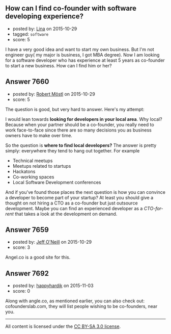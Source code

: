 ## How can I find co-founder with software developing experience?

- posted by: [Lina](https://stackexchange.com/users/7205708/lina) on 2015-10-29
- tagged: `software`
- score: 5

<p>I have a very good idea and want to start my own business. But I'm not engineer guy( my major is business, I got MBA degree). Now I am looking for a software developer who has experience at least 5 years as co-founder to start a new business. How can I find him or her?</p>



## Answer 7660

- posted by: [Robert Möstl](https://stackexchange.com/users/1018191/robert-m-stl) on 2015-10-29
- score: 5

<p>The question is good, but very hard to answer. Here's my attempt:</p>

<p>I would lean towards <strong>looking for developers in your local area</strong>. Why local? Because when your partner should be a co-founder, you really need to work face-to-face since there are so many decisions you as business owners have to make over time.</p>

<p>So the question is <strong>where to find local developers?</strong>
The answer is pretty simply: everywhere they tend to hang out together. For example</p>

<ul>
<li>Technical meetups</li>
<li>Meetups related to startups</li>
<li>Hackatons</li>
<li>Co-working spaces</li>
<li>Local Software Development conferences</li>
</ul>

<p>And if you've found those places the next question is how you can convince a developer to become part of your startup? At least you should give a thought on not hiring a CTO as a co-founder but just outsource development. Maybe you can find an experienced developer as a <em>CTO-for-rent</em> that takes a look at the development on demand.</p>



## Answer 7659

- posted by: [Jeff O'Neill](https://stackexchange.com/users/46273/jeff-o-neill) on 2015-10-29
- score: 3

<p>Angel.co is a good site for this.</p>



## Answer 7692

- posted by: [happyhardik](https://stackexchange.com/users/54226/happyhardik) on 2015-11-03
- score: 0

<p>Along with angle.co, as mentioned earlier, you can also check out: 
cofounderslab.com, they will list people wishing to be co-founders, near you.</p>




---

All content is licensed under the [CC BY-SA 3.0 license](https://creativecommons.org/licenses/by-sa/3.0/).
